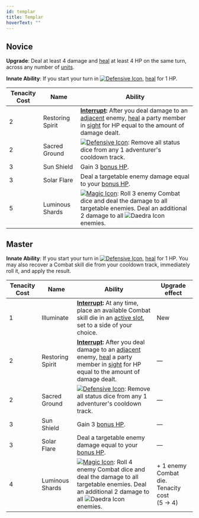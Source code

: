 ```yaml
---
id: templar
title: Templar
hoverText: ""
---
```


## Novice

**Upgrade**: Deal at least 4 damage and [heal](/docs/glossary/healing) at least 4 HP on the same turn, across any number of [units](/docs/glossary/unit).

**Innate Ability**: If you start your turn in [<img src="/icons/defensive.svg" alt="Defensive Icon" className="icon-svg" />](/docs/battles/battle-forms/defensive), [heal](/docs/glossary/healing) for 1 HP.

| Tenacity Cost | Name             | Ability                                                                                                                                                                                                                                                                                              |
| ------------- | ---------------- | ---------------------------------------------------------------------------------------------------------------------------------------------------------------------------------------------------------------------------------------------------------------------------------------------------- |
| 2             | Restoring Spirit | **[Interrupt](/docs/glossary/interrupt):** After you deal damage to an [adjacent](/docs/glossary/adjacent) enemy, [heal](/docs/glossary/healing) a party member in [sight](/docs/glossary/sight) for HP equal to the amount of damage dealt.                                                         |
| 2             | Sacred Ground    | [<img src="/icons/defensive.svg" alt="Defensive Icon" className="icon-svg" />](/docs/battles/battle-forms/defensive): Remove all status dice from any 1 adventurer's cooldown track.                                                                                                                 |
| 3             | Sun Shield       | Gain 3 [bonus HP](/docs/glossary/bonus-hp).                                                                                                                                                                                                                                                          |
| 3             | Solar Flare      | Deal a targetable enemy damage equal to your [bonus HP](/docs/glossary/bonus-hp).                                                                                                                                                                                                                    |
| 5             | Luminous Shards  | [<img src="/icons/magic.svg" alt="Magic Icon" className="icon-svg" />](/docs/battles/battle-forms/magic): Roll 3 enemy Combat dice and deal the damage to all targetable enemies. Deal an additional 2 damage to all <img src="/icons/daedra.svg" alt="Daedra Icon" className="icon-svg" /> enemies. |

## Master

**Innate Ability**: If you start your turn in [<img src="/icons/defensive.svg" alt="Defensive Icon" className="icon-svg" />](/docs/battles/battle-forms/defensive), [heal](/docs/glossary/healing) for 1 HP. You may also recover a Combat skill die from your cooldown track, immediately roll it, and apply the result.

| Tenacity Cost | Name             | Ability                                                                                                                                                                                                                                                                                              | Upgrade effect                                  |
| ------------- | ---------------- | ---------------------------------------------------------------------------------------------------------------------------------------------------------------------------------------------------------------------------------------------------------------------------------------------------- | ----------------------------------------------- |
| 1             | Illuminate       | **[Interrupt](/docs/glossary/interrupt):** At any time, place an available Combat skill die in an [active slot](/docs/glossary/active-slot), set to a side of your choice.                                                                                                                           | New                                             |
| 2             | Restoring Spirit | **[Interrupt](/docs/glossary/interrupt):** After you deal damage to an [adjacent](/docs/glossary/adjacent) enemy, [heal](/docs/glossary/healing) a party member in [sight](/docs/glossary/sight) for HP equal to the amount of damage dealt.                                                         | —                                               |
| 2             | Sacred Ground    | [<img src="/icons/defensive.svg" alt="Defensive Icon" className="icon-svg" />](/docs/battles/battle-forms/defensive): Remove all status dice from any 1 adventurer's cooldown track.                                                                                                                 | —                                               |
| 3             | Sun Shield       | Gain 3 [bonus HP](/docs/glossary/bonus-hp).                                                                                                                                                                                                                                                          | —                                               |
| 3             | Solar Flare      | Deal a targetable enemy damage equal to your [bonus HP](/docs/glossary/bonus-hp).                                                                                                                                                                                                                    | —                                               |
| 4             | Luminous Shards  | [<img src="/icons/magic.svg" alt="Magic Icon" className="icon-svg" />](/docs/battles/battle-forms/magic): Roll 4 enemy Combat dice and deal the damage to all targetable enemies. Deal an additional 2 damage to all <img src="/icons/daedra.svg" alt="Daedra Icon" className="icon-svg" /> enemies. | + 1 enemy Combat die. Tenacity cost<br/>(5 → 4) |
